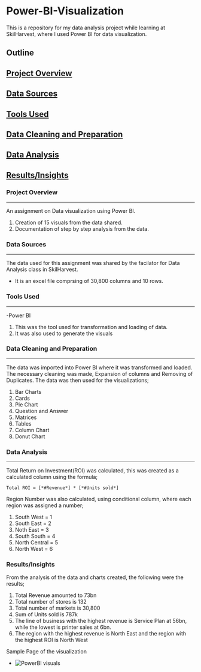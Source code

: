 # Power-BI-Visualization
This is a repository for my data analysis project while learning at SkilHarvest,
where I used Power BI for data visualization.

## Outline
## [Project Overview](#project-overview)
## [Data Sources](#data-sources)
## [Tools Used](#tools-used)
## [Data Cleaning and Preparation](#data-cleaning-and-preparation)
## [Data Analysis](#data-analysis)
## [Results/Insights](#Results/Insights)

### Project Overview
---
An assignment on Data visualization using Power BI.
1. Creation of 15 visuals from the data shared.
2. Documentation of step by step analysis from the data.

### Data Sources
---
The data used for this assignment was shared by the facilator for Data Analysis class in SkilHarvest.
- It is an excel file comprsing of 30,800 columns and 10 rows.

### Tools Used
---
-Power BI
1. This was the tool used for transformation and loading of data.
2. It was also used to generate the visuals

### Data Cleaning and Preparation
---
The data was imported into Power BI where it was transformed and loaded. 
The necessary cleaning was made, Expansion of columns and Removing of Duplicates.
The data was then used for the visualizations;
1. Bar Charts
2. Cards
3. Pie Chart
4. Question and Answer
5. Matrices
6. Tables
7. Column Chart
8. Donut Chart

### Data Analysis
---
Total Return on Investment(ROI) was calculated, this was created as a calculated column using the formula;
```
Total ROI = [*#Revenue*] * [*#Units sold*]
```
Region Number was also calculated, using conditional column, where each region was assigned a number;
1. South West = 1
2. South East = 2
3. Noth East = 3
4. South South = 4
5. North Central = 5
6. North West = 6


### Results/Insights
From the analysis of the data and charts created, the following were the results;
1. Total Revenue amounted to 73bn
2. Total number of stores is 132
3. Total number of markets is 30,800
4. Sum of Units sold is 787k
5. The line of business with the highest revenue is Service Plan at 56bn, while the lowest is printer sales at 6bn.
6.  The region with the highest revenue is North East and the region with the highest ROI is North West

Sample Page of the visualization
- ![PowerBI visuals](https://github.com/user-attachments/assets/1b4c8ea7-773f-430c-a435-94b12a63d00c)




